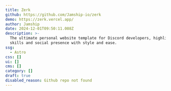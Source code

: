```yaml
---
title: Zerk
github: https://github.com/Jamship-io/zerk
demo: https://zerk.vercel.app/
author: Jamship
date: 2024-12-01T09:50:11.008Z
description: >-
  The ultimate personal website template for Discord developers, highlighting
  skills and social presence with style and ease.
ssg:
  - Astro
css: []
ui: []
cms: []
category: []
draft: true
disabled_reason: Github repo not found
---
```


